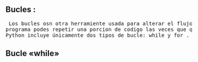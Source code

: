 ## Bucles :

<pre> Los bucles osn otra herramiente usada para alterar el flujo de nuestro
programa podes repetir una porcion de codigo las veces que querramos .
Python incluye únicamente dos tipos de bucle: while y for .</pre>

## Bucle «while»


